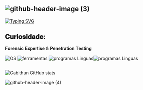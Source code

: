 ## ![github-header-image (3)](https://github.com/user-attachments/assets/4fdb6ec0-eb16-4377-b1d7-348d63dac61c)

[![Typing SVG](https://readme-typing-svg.herokuapp.com?font=Fira+Code&pause=1000&color=0000FF&width=435&lines=+%F0%9F%A4%96%F0%9D%90%88'%F0%9D%90%A6+%F0%9D%90%A2%F0%9D%90%A7%F0%9D%90%AD%F0%9D%90%9E%F0%9D%90%AB%F0%9D%90%9E%F0%9D%90%AC%F0%9D%90%AD%F0%9D%90%9E%F0%9D%90%9D+%F0%9D%90%A2%F0%9D%90%A7+++%F0%9D%90%A1%F0%9D%90%9A%F0%9D%90%9C%F0%9D%90%A4%F0%9D%90%A2%F0%9D%90%A7%F0%9D%90%A0+;%F0%9F%93%96%F0%9D%90%88'%F0%9D%90%A6+%F0%9D%90%9C%F0%9D%90%AE%F0%9D%90%AB%F0%9D%90%AB%F0%9D%90%9E%F0%9D%90%A7%F0%9D%90%AD%F0%9D%90%A5%F0%9D%90%B2+%F0%9D%90%A5%F0%9D%90%9E%F0%9D%90%9A%F0%9D%90%AB%F0%9D%90%A7%F0%9D%90%A2%F0%9D%90%A7%F0%9D%90%A0%3A+%F0%9D%90%A1%F0%9D%90%9A%F0%9D%90%9C%F0%9D%90%A4%F0%9D%90%A2%F0%9D%90%A7%F0%9D%90%A0;%F0%9F%91%A8%F0%9F%8F%BD%E2%80%8D%F0%9F%8E%93+s%F0%9D%90%B2%F0%9D%90%AC%F0%9D%90%AD%F0%9D%90%9E%F0%9D%90%A6+%F0%9D%90%9A%F0%9D%90%A7%F0%9D%90%9A%F0%9D%90%A5%F0%9D%90%B2%F0%9D%90%AC%F0%9D%90%A2%F0%9D%90%AC+%F0%9D%90%9A%F0%9D%90%A7%F0%9D%90%9D+%F0%9D%90%9D%F0%9D%90%9E%F0%9D%90%AF%F0%9D%90%9E%F0%9D%90%A5%F0%9D%90%A8%F0%9D%90%A9%F0%9D%90%A6%F0%9D%90%9E%F0%9D%90%A7%F0%9D%90%AD+%F0%9D%90%9A%F0%9D%90%A7%F0%9D%90%9D+%F0%9D%90%A1%F0%9D%90%9A%F0%9D%90%9C%F0%9D%90%A4%F0%9D%90%A2%F0%9D%90%A7%F0%9D%90%A0;%F0%9F%91%89%F0%9F%8F%BD%F0%9D%90%9C%F0%9D%90%A8%F0%9D%90%A7%F0%9D%90%AD%F0%9D%90%9A%F0%9D%90%9C%F0%9D%90%AD+%F0%9D%90%A6%F0%9D%90%9E+-+%F0%9D%90%9E%F0%9D%90%A6%F0%9D%90%9A%F0%9D%90%A2%F0%9D%90%A5%3A+%F0%9D%90%A0%F0%9D%90%AC%F0%9D%9F%95%F0%9D%9F%95%F0%9D%9F%94%F0%9D%9F%96%F0%9D%9F%95%F0%9D%9F%8F%F0%9D%9F%91%40%F0%9D%90%A0%F0%9D%90%A6%F0%9D%90%9A%F0%9D%90%A2%F0%9D%90%A5.%F0%9D%90%9C%F0%9D%90%A8%F0%9D%90%A6)](https://git.io/typing-svg)
## 𝐂𝐮𝐫𝐢𝐨𝐬𝐢𝐝𝐚𝐝𝐞:
𝐅𝐨𝐫𝐞𝐧𝐬𝐢𝐜 𝐄𝐱𝐩𝐞𝐫𝐭𝐢𝐬𝐞 & 𝐏𝐞𝐧𝐞𝐭𝐫𝐚𝐭𝐢𝐨𝐧 𝐓𝐞𝐬𝐭𝐢𝐧𝐠

![OS](https://img.shields.io/badge/Arch_Linux-1793D1?style=for-the-badge&logo=arch-linux&logoColor=white)
![ferramentas](https://img.shields.io/badge/GIT-E44C30?style=for-the-badge&logo=git&logoColor=white)
![programas Linguas](https://img.shields.io/badge/JavaScript-323330?style=for-the-badge&logo=javascript&logoColor=F7DF1E)![programas Linguas](https://img.shields.io/badge/Python-3776AB?style=for-the-badge&logo=python&logoColor=white)

##
![Gabithun GitHub stats](https://github-readme-stats.vercel.app/api?username=gabithun&show_icons=true&theme=transparent)

![github-header-image (4)](https://github.com/user-attachments/assets/bcc2e4cf-c8e8-451e-8b99-cc621a492f75)
